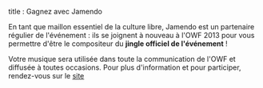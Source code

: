 title : Gagnez avec Jamendo

En tant que maillon essentiel de la culture libre, Jamendo est un partenaire régulier de l'événement : ils se joignent 
à nouveau à l'OWF 2013 pour vous permettre d'être le compositeur du **jingle officiel de l'événement** !

Votre musique sera utilisée dans toute la communication de l'OWF et diffusée à toutes occasions. Pour plus d'information 
et pour participer, rendez-vous sur le <a href="http://www.jamendo.com/fr/contest/owf2013" targe="_blank">site</a>
